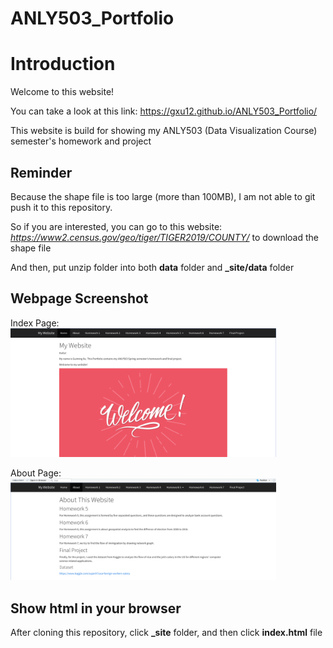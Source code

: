 # ANLY503_Portfolio

# Introduction

Welcome to this website!

You can take a look at this link: https://gxu12.github.io/ANLY503_Portfolio/

This website is build for showing my ANLY503 (Data Visualization Course) semester's homework and project

## Reminder

Because the shape file is too large (more than 100MB), I am not able to git push it to this repository.

So if you are interested, you can go to this website: *https://www2.census.gov/geo/tiger/TIGER2019/COUNTY/* to download the shape file

And then, put unzip folder into both **data** folder and **_site/data** folder

## Webpage Screenshot

Index Page: <img src="screen1.png" width="425"/>

About Page: <img src="screen2.png" width="425"/>

## Show html in your browser

After cloning this repository, click **_site** folder, and then click **index.html** file

